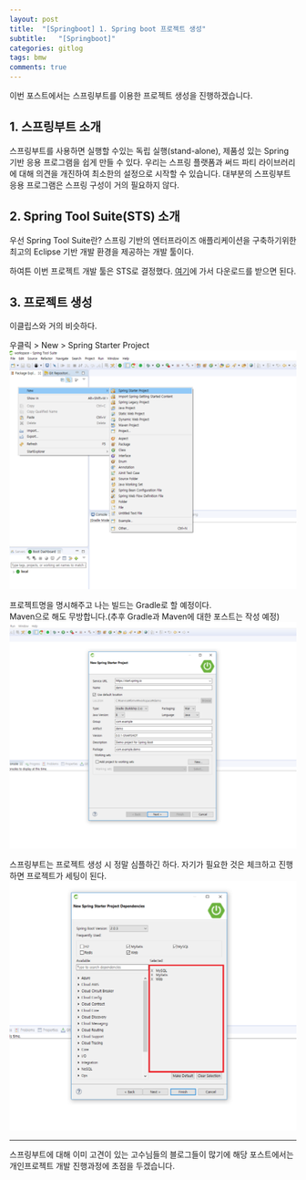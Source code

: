 ```yaml
---
layout: post
title:  "[Springboot] 1. Spring boot 프로젝트 생성"
subtitle:   "[Springboot]"
categories: gitlog
tags: bmw
comments: true
---
```


이번 포스트에서는 스프링부트를 이용한 프로젝트 생성을 진행하겠습니다.


## 1. 스프링부트 소개

스프링부트를 사용하면 실행할 수있는 독립 실행(stand-alone), 제품성 있는 Spring 기반 응용 프로그램을 쉽게 만들 수 있다. 
우리는 스프링 플랫폼과 써드 파티 라이브러리에 대해 의견을 개진하여 최소한의 설정으로 시작할 수 있습니다. 
대부분의 스프링부트 응용 프로그램은 스프링 구성이 거의 필요하지 않다.

## 2. Spring Tool Suite(STS) 소개

우선 Spring Tool Suite란?
스프링 기반의 엔터프라이즈 애플리케이션을 구축하기위한 최고의 Eclipse 기반 개발 환경을 제공하는 개발 툴이다.

하여튼 이번 프로젝트 개발 툴은 STS로 결정했다. [여기](https://spring.io/tools/sts/all)에 가서 다운로드를 받으면 된다.


## 3. 프로젝트 생성

이클립스와 거의 비슷하다.

우클릭 > New > Spring Starter Project
[![프로젝트 생성 STEP1](/assets/img/bmw/201807/2018-07-15-createProjectStep1.png)]()

  
프로젝트명을 명시해주고 나는 빌드는 Gradle로 할 예정이다.  
Maven으로 해도 무방합니다.(추후 Gradle과 Maven에 대한 포스트는 작성 예정)
[![프로젝트 생성 STEP2](/assets/img/bmw/201807/2018-07-15-createProjectStep2.png)]()

  
스프링부트는 프로젝트 생성 시 정말 심플하긴 하다.
자기가 필요한 것은 체크하고 진행하면 프로젝트가 세팅이 된다.
[![프로젝트 생성 STEP3](/assets/img/bmw/201807/2018-07-15-createProjectStep3.png)]()


---
스프링부트에 대해 이미 고견이 있는 고수님들의 블로그들이 많기에
해당 포스트에서는 개인프로젝트 개발 진행과정에 초점을 두겠습니다.